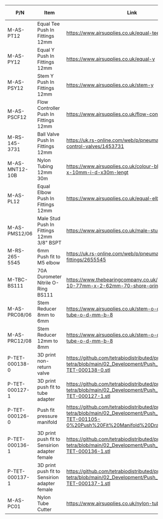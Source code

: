| P/N            	| Item                                   	| Link                                                                                                             	| No off 	|
|----------------	|----------------------------------------	|------------------------------------------------------------------------------------------------------------------	|--------	|
| M-AS-PT12           	| Equal Tee Push In Fittings 12mm       	| https://www.airsupplies.co.uk/equal-tee-12303                                                                    	| 6      	  |
| M-AS-PY12           	| Equal Y Push In Fittings 12mm           	| https://www.airsupplies.co.uk/equal-y                                                                           | 2      	  |
| M-AS-PSY12          	| Stem Y Push In Fittings 12mm          	| https://www.airsupplies.co.uk/stem-y                                                                             | 4      	 |
| M-AS-PSCF12         	| Flow Controller Push In Fittings 12mm 	| https://www.airsupplies.co.uk/flow-controller                                                                    	| 4      	  |
| M-RS-145-3731  	| Ball Valve Push In Fittings 12mm      	| https://uk.rs-online.com/web/p/pneumatic-manual-control-valves/1453731                                                     | 8      	 |
| M-AS-MNT12-10B  | Nylon Tubing 12mm 30m                 	| https://www.airsupplies.co.uk/colour-blue-12mm-o-d-x-10mm-i-d-x30m-lengt                                  	                | 1      	  |
| M-AS-PL12       | Equal Elbow Push In Fittings 12mm     	| https://www.airsupplies.co.uk/equal-elbow-12395                                                                  	        | 8      	  |
| M-AS-PMS12/06   | Male Stud Push In Fittings 12mm 3/8" BSPT  	| https://www.airsupplies.co.uk/male-stud-11886                                                                         | 38     	  |
| M-RS-265-5545   | 6mm Push fit to M5 elbow                      	| https://uk.rs-online.com/web/p/pneumatic-fittings/2655545                                                         | 4      	  |
| M-TBC-BS111     | 70A Durometer Nitrile O-Ring BS111         	    | https://www.thebearingcompany.co.uk/products/bs111-10-77mm-x-2-62mm-70-shore-oring/                               | 4      	  |
| M-AS-PRC08/06  	| Stem Reducer 8mm to 6mm                       	| https://www.airsupplies.co.uk/stem-o-d-mm-a-12-tube-o-d-mm-b-8                                                     | 4      	  |     
| M-AS-PRC12/08   | Stem Reducer 12mm to 8mm                   	    | https://www.airsupplies.co.uk/stem-o-d-mm-a-12-tube-o-d-mm-b-8                                                     | 4      	  |
| P-TET-000138-0 	| 3D print non-return valve          	| https://github.com/tetrabiodistributed/project-tetra/blob/main/02_Development/Push_Fit_Design/P-TET-000138-0.stl 	| 9      	  |
| P-TET-000127-1 	| 3D print push fit to tube adapter   | https://github.com/tetrabiodistributed/project-tetra/blob/main/02_Development/Push_Fit_Design/P-TET-000127-1.stl 	| 10     	  |
| P-TET-000126-0 	| Push fit pressure manifold              | https://github.com/tetrabiodistributed/project-tetra/blob/main/02_Development/Push_Fit_Design/D-TET-001105-0%20Push%20Fit%20Manifold%20Drawing.pdf| 1     	  |
| P-TET-000136-1 	| 3D print push fit to Sensirion adapter female   | https://github.com/tetrabiodistributed/project-tetra/blob/main/02_Development/Push_Fit_Design/P-TET-000136-1.stl 	| 4     	  |
| P-TET-000137-1 	| 3D print push fit to Sensirion adapter female    | https://github.com/tetrabiodistributed/project-tetra/blob/main/02_Development/Push_Fit_Design/P-TET-000137-1.stl  | 4     	   |    
| M-AS-PC01       | Nylon Tube Cutter                      	| https://www.airsupplies.co.uk/nylon-tube-cutter                                                                  	        | 1      	  |

